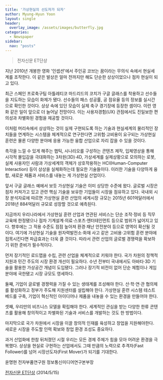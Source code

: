 ```yaml
---
title: '가상현실의 선도자가 되자'
author: Myung-Hyun Yoon
layout: single
header:
  overlay_image: /assets/images/butterfly.jpg
categories:
  - Newspaper
sidebar:
  nav: "posts"
---
```


> 전자신문 ET단상

지난 2010년 개봉한 영화 '인셉션'에서 주인공 코브는 꿈이라는 무의식 속에서 현실세계를 조작한다. 
이 같은 발상은 얼마 전까지만 해도 단순한 상상이었으나 점차 현실이 되고 있다.

최근 스페인 프로축구팀 아틀레티코 마드리드의 코치가 구글 글래스를 착용하고 선수들을 지도하는 모습이 화제가 됐다. 
선수들의 패스 성공률, 공 점유율 등의 정보를 실시간으로 확인한 것이다. 
상상 속에 있던 모습이 실제 축구 경기장에 등장한 셈이다. 
이런 영화 같은 일이 앞으로 더 늘어날 전망이다. 
이는 사용자경험(UX) 관점에서도 진일보한 편의성과 차별화된 경험을 제공할 것이다.

이처럼 머리속에서 상상하는 것이 실제 구현되도록 하는 기술과 현실세계의 물리적인 장치들을 연계하는 시스템을 체계적으로 연구한다면 고위험·고비용이 요구되는 가상현실 훈련은 물론 다양한 분야에 응용 가능한 융합 산업으로 자리 잡을 수 있을 것이다.

촉각을 느낄 수 있게 해주는 햅틱, 시나리오를 구성하는 콘텐츠 제작, 입체영상을 통해 시각적 몰입감을 극대화하는 3차원(3D)·4D, 가상세계를 실제상황으로 모의하는 로봇, 실제 사용자인 사람과 가상세계의 객체가 상호작용하는 HCI(Human-Computer Interaction) 등이 상상을 실체화하는데 필요한 기술들이다. 
이러한 기술을 다양하게 융합, 새로운 제품과 서비스를 내놓는 게 가상현실 산업이다.

앞서 구글 글래스 예에서 보듯 가상현실 기술은 이미 상당한 수준에 왔다. 
글로벌 시장은 점차 커져가고 있고 관련 핵심 기술을 보유한 기업들이 시장을 점유하고 있다. 
국내외 시장 분석자료에 따르면 가상현실 훈련 산업의 세계시장 규모는 2015년 601억달러에서 2018년 884억달러 규모로 성장할 것으로 예측된다.

지금까지 우리나라에서 가상현실 훈련 산업과 연관된 서비스는 단순 조작·정비 등 직무교육에 한정됐으나 점차 기계설계·의료·스포츠·엔터테인먼트 등으로 범위가 넓어지고 있다. 
향후에는 그 적용 수준도 점점 높아져 환경·재난 안전분야 등으로 영역이 확산될 것이다. 
여기에 가상현실 기술을 원자력발전소·화재 사고 같은 고비용·고위험 훈련 분야에 접목시킨다면 파급효과는 더욱 클 것이다. 
따라서 관련 산업의 글로벌 경쟁력을 확보하기 위한 준비가 필수적이다.

먼저 장기적인 로드맵을 수립, 관련 산업을 체계적으로 키워야 한다. 
국가 차원의 정책적 지원과 민간 주도의 시장 환경 개선이 필요하다. 
수년 전부터 국내에서도 아바타·3D 기술을 활용한 가상공간 개념이 도입됐다. 
그러나 장기적 비전이 없어 단순 체험이나 게임 분야에 국한됐고 시장 규모도 영세하다.

둘째, 기업이 글로벌 경쟁력을 가질 수 있는 생태계를 조성해야 한다. 
산·학·연·관 협의체를 활성화하고 정부가 주도해 지원센터를 설립해야 한다. 
가상현실 훈련 시스템 테스트베드를 구축, 기업이 혁신적인 아이디어나 제품을 내놓을 수 있는 환경을 만들어야 한다.

셋째, 우리만의 비즈니스 모델을 확립해야 한다. 
세계적인 관심을 받는 다양한 한류 콘텐츠를 활용해 창의적이고 차별화된 기술과 서비스를 개발하는 것도 한 방법이다.

마지막으로 국가 차원에서 시장을 이끌 창의적 인재를 육성하고 창업을 지원해야한다. 
새로운 시장을 주도할 인력 확보와 창업 환경 조성도 중요하다.

과거 산업화에 한참 뒤처졌던 시절 우리는 모든 경제 주체가 힘을 모아 어려운 환경을 극복했다. 
상상을 현실로 구현하는 산업에서도 그때 만큼의 노력으로 추격자(Fast Follower)를 넘어 시장선도자(First Mover)가 되기를 기대한다.

윤명현 전자부품연구원 정보통신미디어연구본부장 

[전자신문 ET단상][1] (2014/5/15)

[1]: https://www.etnews.com/201401060425
